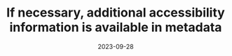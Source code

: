 ---
title: If necessary, additional accessibility information is available in metadata
abstract: null
categories:
  - Identification
agrege: E014
opquast: N/A
indiceebook: "14"
description: "Renewal #014"
before: "012"
weight: "014"
after: "016"
actif: "1"
layout: rules
date: 2023-09-28
tags:
  - Accessibility
  - ""
objectif:
  - Improve accessibility of content to readers with disabilities.
Meo:
  - Write the content of the element accessibility summary
Controle:
  - ""
epubcheck: null
ace: true
humancheck: true
ReadiumGoToolkit: null
Source:
  - "[currency symbol] SNE"
Referentiel:
  - ""
steps:
  - Development
  - Crafting
---